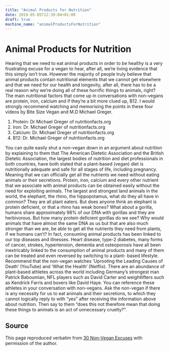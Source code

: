 ```yaml
---
title: "Animal Products for Nutrition"
date: 2019-05-05T12:39:04+01:00
draft: true
machine_name: "animalProductsForNutrition"
---
```


# Animal Products for Nutrition

Hearing that we need to eat animal products in order to be healthy is a very frustrating excuse for a vegan to hear, after all, we’re living evidence that this simply isn’t true. However the majority of people truly believe that animal products contain nutritional elements that we cannot get elsewhere and that we need for our health and longevity, after all, there has to be a real reason why we’re doing all of these horrific things to animals, right?
The main nutritional factors that come up in conversations with non-vegans are protein, iron, calcium and if they’re a bit more clued up, B12. I would strongly recommend watching and memorising the points in these four videos by Bite Size Vegan and M.D Michael Greger.

1. Protein: Dr Michael Greger of nutritionfacts.org
2. Iron: Dr. Michael Greger of nutritionfacts.org
3. Calcium: Dr. Michael Greger of nutritionfacts.org
4. B12: Dr. Michael Greger of nutritionfacts.org 

You can quite easily shut a non-vegan down in an argument about nutrition by explaining to them that The American Dietetic Association and the British Dietetic Association, the largest bodies of nutrition and diet professionals in both countries, have both stated that a plant-based (vegan) diet is nutritionally adequate and safe for all stages of life, including pregnancy. Meaning that we can officially get all the nutrients we need without eating animals or their secretions. Protein, iron, calcium and every other nutrient that we associate with animal products can be obtained easily without the need for exploiting animals.
The largest and strongest land animals in the world, the elephant, the rhino, the hippopotamus, what do they all have in common? They are all plant eaters. But does anyone think an elephant is protein deficient, or that a rhino has weak bones?
What about a gorilla, humans share approximately 98% of our DNA with gorillas and they are herbivorous. But how many protein deficient gorillas do we see? Why would animals that have almost the same DNA as us but that are also much stronger than we are, be able to get all the nutrients they need from plants, if we humans can’t?
In fact, consuming animal products has been linked to our top diseases and illnesses. Heart disease, type-2 diabetes, many forms of cancer, strokes, hypertension, dementia and osteoporosis have all been inextricably linked to the consumption of animal products and many of them can be treated and even reversed by switching to a plant- based lifestyle. Recommend that the non-vegan watches ‘Uprooting the Leading Causes of Death’ (YouTube) and ‘What the Health’ (Netflix).
There are an abundance of plant-based athletes across the world including Germany’s strongest man Patrick Baboumian, NFL players such as David Carter and weightlifters such as Kendrick Farris and boxers like David Haye. You can reference these athletes in your conversation with non-vegans.
Ask the non-vegan if there is any necessity for us to eat animals and their secretions, to which they cannot logically reply to with “yes” after receiving the information above about nutrition. Then say to them “does this not therefore mean that doing these things to animals is an act of unnecessary cruelty?”.

## Source
This page reproduced verbatim from [30 Non-Vegan Excuses](https://earthlinged.org/ebook) with permission of the author.

